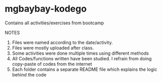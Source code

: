# mgbaybay-kodego
Contains all activities/exercises from bootcamp

NOTES
1. Files were named according to the date/activity.
2. Files were mostly uploaded after class.
3. Some activities were done multiple times using different methods
4. All Codes/functions written have been studied. I refrain from doing copy-paste of codes from the internet
5. Each folder contains a separate README file which explains the logic behind the code
